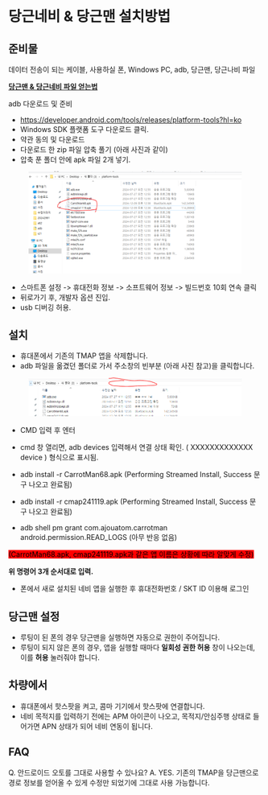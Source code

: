 # 당근네비 & 당근맨 설치방법

## 준비물

데이터 전송이 되는 케이블, 사용하실 폰, Windows PC, adb, 당근맨, 당근나비 파일

[**당근맨 & 당근네비 파일 얻는법**](../#and)

adb 다운로드 및 준비

* https://developer.android.com/tools/releases/platform-tools?hl=ko
* Windows SDK 플랫폼 도구 다운로드 클릭.
* 약관 동의 및 다운로드
* 다운로드 한 zip 파일 압축 풀기 (아래 사진과 같이)
* 압축 푼 폴더 안에 apk 파일 2개 넣기.

<figure><img src="../.gitbook/assets/image (16).png" alt=""><figcaption></figcaption></figure>

* 스마트폰 설정 -> 휴대전화 정보 -> 소프트웨어 정보 -> 빌드번호 10회 연속 클릭
* 뒤로가기 후, 개발자 옵션 진입.
* usb 디버깅 허용.

## 설치

* 휴대폰에서 기존의 TMAP 앱을 삭제합니다.
* adb 파일을 옮겼던 폴더로 가서 주소창의 빈부분 (아래 사진 참고)을 클릭합니다.

<figure><img src="../.gitbook/assets/image (18).png" alt=""><figcaption></figcaption></figure>

* CMD 입력 후 엔터
* cmd 창 열리면, adb devices 입력해서 연결 상태 확인. ( XXXXXXXXXXXXX device ) 형식으로 표시됨.



* adb install -r CarrotMan68.apk (Performing Streamed Install, Success 문구 나오고 완료됨)
* adb install -r cmap241119.apk (Performing Streamed Install, Success 문구 나오고 완료됨)
* adb shell pm grant com.ajouatom.carrotman android.permission.READ\_LOGS (아무 반응 없음)

<mark style="background-color:red;">(CarrotMan68.apk, cmap241119.apk과 같은 앱 이름은 상황에 따라 알맞게 수정)</mark>

**위 명령어 3개 순서대로 입력.**

* 폰에서 새로 설치된 네비 앱을 실행한 후 휴대전화번호 / SKT ID 이용해 로그인



## 당근맨 설정

* 루팅이 된 폰의 경우 당근맨을 실행하면 자동으로 권한이 주어집니다.
* 루팅이 되지 않은 폰의 경우, 앱을 실행할 때마다 **일회성 권한 허용** 창이 나오는데, 이를 **허용** 눌러줘야 합니다.

## 차량에서

* 휴대폰에서 핫스팟을 켜고, 콤마 기기에서 핫스팟에 연결합니다.
* 네비 목적지를 입력하기 전에는 APM 아이콘이 나오고, 목적지/안심주행 상태로 들어가면 APN 상태가 되어 네비 연동이 됩니다.

## FAQ

Q. 안드로이드 오토를 그대로 사용할 수 있나요? A. YES. 기존의 TMAP을 당근맨으로 경로 정보를 얻어올 수 있게 수정만 되었기에 그대로 사용 가능합니다.
